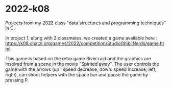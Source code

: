 # 2022-k08

Projects from my 2022 class "data structures and programming techniques" in C.

In project 1, along with 2 classmates, we created a game available here : https://k08.chatzi.org/games/2022/competition/StudioGhibliNerds/game.html

This game is based on the retro game River raid and the graphics are inspired from a scene in the movie "Spirited away".
The user controls the game with the arrows
(up : speed decrease, down: speed increase, left, right), can shoot helpers with the space bar and pause the
game by pressing P. 

